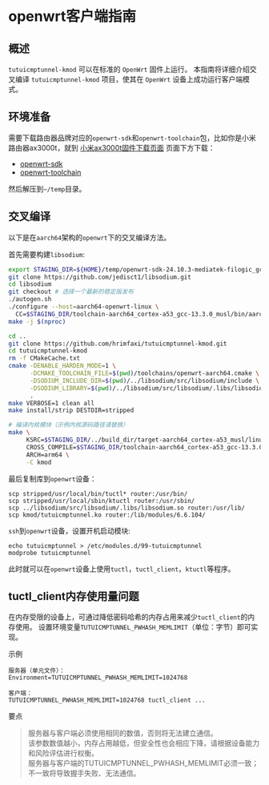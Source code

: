 # openwrt客户端指南

## 概述

`tutuicmptunnel-kmod` 可以在标准的 `OpenWrt` 固件上运行。
本指南将详细介绍交叉编译 `tutuicmptunnel-kmod` 项目，使其在 `OpenWrt` 设备上成功运行客户端模式。

## 环境准备

需要下载路由器品牌对应的`openwrt-sdk`和`openwrt-toolchain`包，比如你是小米路由器ax3000t，就到
[小米ax3000t固件下载页面](https://downloads.openwrt.org/releases/24.10.3/targets/mediatek/filogic/)
页面下方下载：
- [openwrt-sdk](https://downloads.openwrt.org/releases/24.10.3/targets/mediatek/filogic/openwrt-sdk-24.10.3-mediatek-filogic_gcc-13.3.0_musl.Linux-x86_64.tar.zst)
- [openwrt-toolchain](https://downloads.openwrt.org/releases/24.10.3/targets/mediatek/filogic/openwrt-toolchain-24.10.3-mediatek-filogic_gcc-13.3.0_musl.Linux-x86_64.tar.zst)

然后解压到`~/temp`目录。

## 交叉编译

以下是在`aarch64`架构的`openwrt`下的交叉编译方法。

首先需要构建`libsodium`:

```bash
export STAGING_DIR=${HOME}/temp/openwrt-sdk-24.10.3-mediatek-filogic_gcc-13.3.0_musl.Linux-x86_64/staging_dir
git clone https://github.com/jedisct1/libsodium.git
cd libsodium
git checkout # 选择一个最新的稳定版发布
./autogen.sh
./configure --host=aarch64-openwrt-linux \
  CC=$STAGING_DIR/toolchain-aarch64_cortex-a53_gcc-13.3.0_musl/bin/aarch64-openwrt-linux-gcc
make -j $(nproc)
```

```bash
cd ..
git clone https://github.com/hrimfaxi/tutuicmptunnel-kmod.git
cd tutuicmptunnel-kmod
rm -f CMakeCache.txt
cmake -DENABLE_HARDEN_MODE=1 \
      -DCMAKE_TOOLCHAIN_FILE=$(pwd)/toolchains/openwrt-aarch64.cmake \
      -DSODIUM_INCLUDE_DIR=$(pwd)/../libsodium/src/libsodium/include \
      -DSODIUM_LIBRARY=$(pwd)/../libsodium/src/libsodium/.libs/libsodium.so \
      .
make VERBOSE=1 clean all
make install/strip DESTDIR=stripped

# 编译内核模块（示例内核源码路径请替换）
make \
     KSRC=$STAGING_DIR/../build_dir/target-aarch64_cortex-a53_musl/linux-mediatek_filogic/linux-6.6.104 \
     CROSS_COMPILE=$STAGING_DIR/toolchain-aarch64_cortex-a53_gcc-13.3.0_musl/bin/aarch64-openwrt-linux- \
     ARCH=arm64 \
     -C kmod
```

最后复制库到`openwrt`设备：

```
scp stripped/usr/local/bin/tuctl* router:/usr/bin/
scp stripped/usr/local/sbin/ktuctl router:/usr/sbin/
scp ../libsodium/src/libsodium/.libs/libsodium.so router:/usr/lib/
scp kmod/tutuicmptunnel.ko router:/lib/modules/6.6.104/
```

`ssh`到`openwrt`设备，设置开机启动模块:

```
echo tutuicmptunnel > /etc/modules.d/99-tutuicmptunnel
modprobe tutuicmptunnel
```

此时就可以在`openwrt`设备上使用`tuctl`，`tuctl_client`，`ktuctl`等程序。

## tuctl_client内存使用量问题

在内存受限的设备上，可通过降低密码哈希的内存占用来减少`tuctl_client`的内存使用。
设置环境变量`TUTUICMPTUNNEL_PWHASH_MEMLIMIT`（单位：字节）即可实现。

示例

    服务器（单元文件）：
    Environment=TUTUICMPTUNNEL_PWHASH_MEMLIMIT=1024768

    客户端：
    TUTUICMPTUNNEL_PWHASH_MEMLIMIT=1024768 tuctl_client ...

要点

> 服务器与客户端必须使用相同的数值，否则将无法建立通信。 \
> 该参数数值越小，内存占用越低，但安全性也会相应下降，请根据设备能力和风险评估进行权衡。 \
> 服务器与客户端的TUTUICMPTUNNEL_PWHASH_MEMLIMIT必须一致；不一致将导致握手失败、无法通信。
